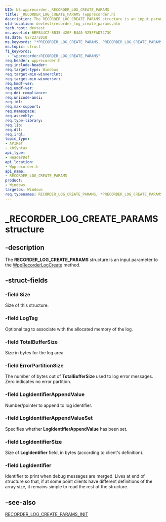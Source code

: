 ```yaml
---
UID: NS:wpprecorder._RECORDER_LOG_CREATE_PARAMS
title: _RECORDER_LOG_CREATE_PARAMS (wpprecorder.h)
description: The RECORDER_LOG_CREATE_PARAMS structure is an input parameter to the WppRecorderLogCreate method.
old-location: devtest\recorder_log_create_params.htm
tech.root: devtest
ms.assetid: 6BEB44C2-BB35-420F-B4A0-925FFAD7473C
ms.date: 02/23/2018
ms.keywords: "*PRECORDER_LOG_CREATE_PARAMS, PRECORDER_LOG_CREATE_PARAMS, PRECORDER_LOG_CREATE_PARAMS structure pointer [Driver Development Tools], RECORDER_LOG_CREATE_PARAMS, RECORDER_LOG_CREATE_PARAMS structure [Driver Development Tools], _RECORDER_LOG_CREATE_PARAMS, devtest.recorder_log_create_params, wpprecorder/PRECORDER_LOG_CREATE_PARAMS, wpprecorder/RECORDER_LOG_CREATE_PARAMS"
ms.topic: struct
f1_keywords:
 - "wpprecorder/RECORDER_LOG_CREATE_PARAMS"
req.header: wpprecorder.h
req.include-header: 
req.target-type: Windows
req.target-min-winverclnt: 
req.target-min-winversvr: 
req.kmdf-ver: 
req.umdf-ver: 
req.ddi-compliance: 
req.unicode-ansi: 
req.idl: 
req.max-support: 
req.namespace: 
req.assembly: 
req.type-library: 
req.lib: 
req.dll: 
req.irql: 
topic_type:
- APIRef
- kbSyntax
api_type:
- HeaderDef
api_location:
- Wpprecorder.h
api_name:
- RECORDER_LOG_CREATE_PARAMS
product:
- Windows
targetos: Windows
req.typenames: RECORDER_LOG_CREATE_PARAMS, *PRECORDER_LOG_CREATE_PARAMS
---
```


# _RECORDER_LOG_CREATE_PARAMS structure


## -description


The <b>RECORDER_LOG_CREATE_PARAMS</b> structure is an input parameter to the <a href="https://docs.microsoft.com/windows-hardware/drivers/ddi/content/wpprecorder/nf-wpprecorder-wpprecorderlogcreate">WppRecorderLogCreate</a> method. 


## -struct-fields




### -field Size

 Size of this structure.


### -field LogTag

 Optional tag to associate with the allocated memory of the log.


### -field TotalBufferSize

Size in bytes for the log area.


### -field ErrorPartitionSize

 The number of bytes out  of <b>TotalBufferSize</b> used to log error messages. Zero indicates no error partition.


### -field LogIdentifierAppendValue

 Number/pointer to append to log identifier.


### -field LogIdentifierAppendValueSet

 Specifies whether <b>LogIdentifierAppendValue</b> has been set.


### -field LogIdentifierSize

 Size of <b>LogIdentifier</b> field, in bytes (according to client's definition).


### -field LogIdentifier

Identifier to print when debug messages are merged. Lives at end of structure so that, if at some point clients have different definitions of the array size, it remains simple to read the rest of the structure.


## -see-also




<a href="https://docs.microsoft.com/windows-hardware/drivers/ddi/content/wpprecorder/nf-wpprecorder-recorder_log_create_params_init">RECORDER_LOG_CREATE_PARAMS_INIT</a>
 

 


